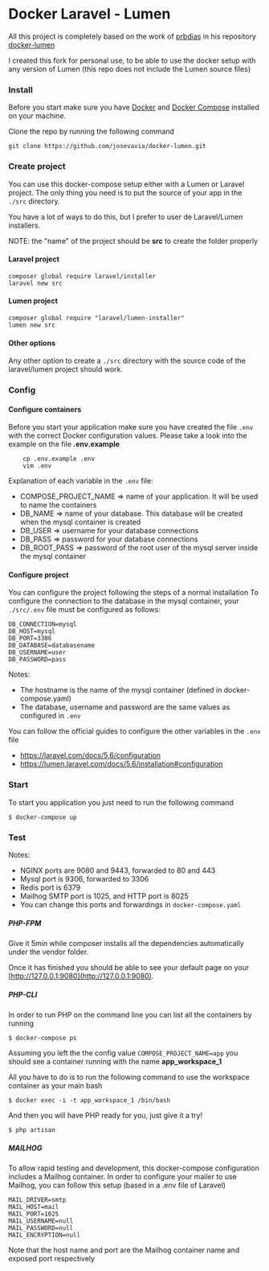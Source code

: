 # Docker Laravel - Lumen
All this project is completely based on the work of [prbdias](https://github.com/prbdias/docker-lumen) 
in his repository [docker-lumen](https://github.com/prbdias/docker-lumen)

I created this fork for personal use, to be able to use the docker setup with any version of Lumen (this repo does not 
include the Lumen source files)

### Install

Before you start make sure you have [Docker](https://docs.docker.com/install/) and [Docker Compose](https://docs.docker.com/compose/install/) installed on your machine.

Clone the repo by running the following command

    git clone https://github.com/josevavia/docker-lumen.git

### Create project
You can use this docker-compose setup either with a Lumen or Laravel project. The only thing you need is to put the
source of your app in the `./src` directory.

You have a lot of ways to do this, but I prefer to user de Laravel/Lumen installers.

NOTE:  the "name" of the project should be **src** to create the folder properly

#### Laravel project

    composer global require laravel/installer
    laravel new src
    
#### Lumen project

    composer global require "laravel/lumen-installer"
    lumen new src
    
#### Other options
Any other option to create a `./src` directory with the source code of the laravel/lumen project should work.    
    


### Config
#### Configure containers
Before you start your application make sure you have created the file `.env` with the correct Docker configuration values. Please take a look into the example on the file **.env.example**
```
    cp .env.example .env
    vim .env
```

Explanation of each variable in the `.env` file:
- COMPOSE_PROJECT_NAME => name of your application. It will be used to name the containers 
- DB_NAME => name of your database. This database will be created when the mysql container is created      
- DB_USER => username for your database connections              
- DB_PASS => password for your database connections              
- DB_ROOT_PASS => password of the root user of the mysql server inside the mysql container         
                 
#### Configure project
You can configure the project following the steps of a normal installation 
To configure the connection to the database in the mysql container, your `./src/.env` file must be configured as follows:
```
DB_CONNECTION=mysql
DB_HOST=mysql
DB_PORT=3306
DB_DATABASE=databasename
DB_USERNAME=user
DB_PASSWORD=pass
```
Notes: 
- The hostname is the name of the mysql container (defined in docker-compose.yaml)
- The database, username and password are the same values as configured in `.env`

You can follow the official guides to configure the other variables in the `.env` file 
- https://laravel.com/docs/5.6/configuration
- https://lumen.laravel.com/docs/5.6/installation#configuration

 
### Start
To start you application you just need to run the following command 

    $ docker-compose up
    
### Test

Notes: 
- NGINX ports are 9080 and 9443, forwarded to 80 and 443
- Mysql port is 9306, forwarded to 3306
- Redis port is 6379
- Mailhog SMTP port is 1025, and HTTP port is 8025
- You can change this ports and forwardings in `docker-compose.yaml`

##### PHP-FPM
Give it 5min while composer installs all the dependencies automatically under the vendor folder.

Once it has finished you should be able to see your default page on your [http://127.0.0.1:9080](http://127.0.0.1:9080).


##### PHP-CLI
In order to run PHP on the command line you can list all the containers by running 

    $ docker-compose ps
    
Assuming you left the the config value `COMPOSE_PROJECT_NAME=app` you should see a container running with the name **app_workspace_1**


All you have to do is to run the following command to use the workspace container as your main bash 

    $ docker exec -i -t app_workspace_1 /bin/bash

And then you will have PHP ready for you, just give it a try!


    $ php artisan 



##### MAILHOG
To allow rapid testing and development, this docker-compose configuration includes a Mailhog container.
In order to configure your mailer to use Mailhog, you can follow this setup (based in a .env file of Laravel)

```
MAIL_DRIVER=smtp
MAIL_HOST=mail
MAIL_PORT=1025
MAIL_USERNAME=null
MAIL_PASSWORD=null
MAIL_ENCRYPTION=null
```

Note that the host name and port are the Mailhog container name and exposed port respectively
